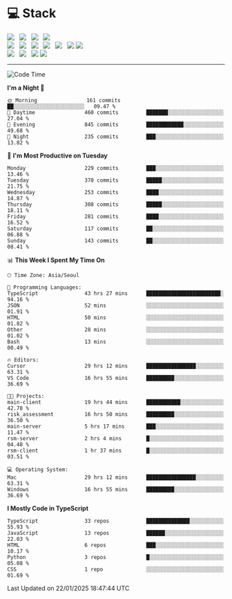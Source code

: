 <h1>💻 Stack</h1>
<div>
 <!-- badge : https://shields.io/ -->
 <!-- icon : https://simpleicons.org/?q=Get -->
 <img src="https://img.shields.io/badge/HTML5-e74c3c?style=flat-square&logo=HTML5&logoColor=white"/> &nbsp 
 <img src="https://img.shields.io/badge/CSS3-0A84FF?style=flat-square&logo=CSS3&logoColor=white"/> &nbsp 
 <img src="https://img.shields.io/badge/JavaScript-FFCD11?style=flat-square&logo=JavaScript&logoColor=white"/> &nbsp 
 <img src="https://img.shields.io/badge/TypeScript-3075C0?style=flat-square&logo=TypeScript&logoColor=white"/>
 <br/>
 <img src="https://img.shields.io/badge/Next-000000?style=flat-square&logo=nextdotjs&logoColor=white"/> &nbsp 
 <img src="https://img.shields.io/badge/React-00BCF6?style=flat-square&logo=React&logoColor=white"/> &nbsp 
 <img src="https://img.shields.io/badge/Redux-764ABC?style=flat-square&logo=Redux&logoColor=white"/> &nbsp
 <img src="https://img.shields.io/badge/Recoil-3578E5?style=flat-square&logo=recoil&logoColor=white"/> &nbsp
 <img src="https://img.shields.io/badge/React-Query-FF4154?style=flat-square&logo=reactquery&logoColor=white"/> &nbsp 
 <img src="https://img.shields.io/badge/styled%2Dcomponents-DB7093?style=flat-square&logo=styled%2Dcomponents&logoColor=white"/>
 <img src="https://img.shields.io/badge/CSS Modules-000000?style=flat-square&logo=CSS Modules&logoColor=white"/> &nbsp 
 <br/>
 <img src="https://img.shields.io/badge/Node-339933?style=flat-square&logo=Node.js&logoColor=white"/> &nbsp 
 <img src="https://img.shields.io/badge/Express-000000?style=flat-square&logo=Express&logoColor=white"/> &nbsp 
 <img src="https://img.shields.io/badge/MongoDB-47A248?style=flat-square&logo=MongoDB&logoColor=white"/>
 <img src="https://img.shields.io/badge/MariaDB-003545?style=flat-square&logo=mariadb&logoColor=white"/>
</div>

<hr>

<!--START_SECTION:waka-->
![Code Time](http://img.shields.io/badge/Code%20Time-1%2C984%20hrs%208%20mins-blue)

**I'm a Night 🦉** 

```text
🌞 Morning                161 commits         ██░░░░░░░░░░░░░░░░░░░░░░░   09.47 % 
🌆 Daytime                460 commits         ███████░░░░░░░░░░░░░░░░░░   27.04 % 
🌃 Evening                845 commits         ████████████░░░░░░░░░░░░░   49.68 % 
🌙 Night                  235 commits         ███░░░░░░░░░░░░░░░░░░░░░░   13.82 % 
```
📅 **I'm Most Productive on Tuesday** 

```text
Monday                   229 commits         ███░░░░░░░░░░░░░░░░░░░░░░   13.46 % 
Tuesday                  370 commits         █████░░░░░░░░░░░░░░░░░░░░   21.75 % 
Wednesday                253 commits         ████░░░░░░░░░░░░░░░░░░░░░   14.87 % 
Thursday                 308 commits         █████░░░░░░░░░░░░░░░░░░░░   18.11 % 
Friday                   281 commits         ████░░░░░░░░░░░░░░░░░░░░░   16.52 % 
Saturday                 117 commits         ██░░░░░░░░░░░░░░░░░░░░░░░   06.88 % 
Sunday                   143 commits         ██░░░░░░░░░░░░░░░░░░░░░░░   08.41 % 
```


📊 **This Week I Spent My Time On** 

```text
🕑︎ Time Zone: Asia/Seoul

💬 Programming Languages: 
TypeScript               43 hrs 27 mins      ████████████████████████░   94.16 % 
JSON                     52 mins             ░░░░░░░░░░░░░░░░░░░░░░░░░   01.91 % 
HTML                     50 mins             ░░░░░░░░░░░░░░░░░░░░░░░░░   01.82 % 
Other                    28 mins             ░░░░░░░░░░░░░░░░░░░░░░░░░   01.02 % 
Bash                     13 mins             ░░░░░░░░░░░░░░░░░░░░░░░░░   00.49 % 

🔥 Editors: 
Cursor                   29 hrs 12 mins      ████████████████░░░░░░░░░   63.31 % 
VS Code                  16 hrs 55 mins      █████████░░░░░░░░░░░░░░░░   36.69 % 

🐱‍💻 Projects: 
main-client              19 hrs 44 mins      ███████████░░░░░░░░░░░░░░   42.78 % 
risk_assessment          16 hrs 50 mins      █████████░░░░░░░░░░░░░░░░   36.50 % 
main-server              5 hrs 17 mins       ███░░░░░░░░░░░░░░░░░░░░░░   11.47 % 
rsm-server               2 hrs 4 mins        █░░░░░░░░░░░░░░░░░░░░░░░░   04.48 % 
rsm-client               1 hr 37 mins        █░░░░░░░░░░░░░░░░░░░░░░░░   03.51 % 

💻 Operating System: 
Mac                      29 hrs 12 mins      ████████████████░░░░░░░░░   63.31 % 
Windows                  16 hrs 55 mins      █████████░░░░░░░░░░░░░░░░   36.69 % 
```

**I Mostly Code in TypeScript** 

```text
TypeScript               33 repos            ██████████████░░░░░░░░░░░   55.93 % 
JavaScript               13 repos            ██████░░░░░░░░░░░░░░░░░░░   22.03 % 
HTML                     6 repos             ███░░░░░░░░░░░░░░░░░░░░░░   10.17 % 
Python                   3 repos             █░░░░░░░░░░░░░░░░░░░░░░░░   05.08 % 
CSS                      1 repo              ░░░░░░░░░░░░░░░░░░░░░░░░░   01.69 % 
```




 Last Updated on 22/01/2025 18:47:44 UTC
<!--END_SECTION:waka-->
